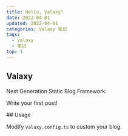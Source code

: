 ```yaml
---
title: Hello, Valaxy!
date: 2022-04-01
updated: 2022-04-01
categories: Valaxy 笔记
tags:
  - valaxy
  - 笔记
top: 1
---
```


## Valaxy

Next Generation Static Blog Framework.

Write your first post!

<hairy-image src="https://cdn.nlark.com/yuque/0/2024/png/26566882/1733624491358-6eb0bd70-6c30-4a5b-818b-23ff8365ae69.png"/>
## Usage

Modify `valaxy.config.ts` to custom your blog.
